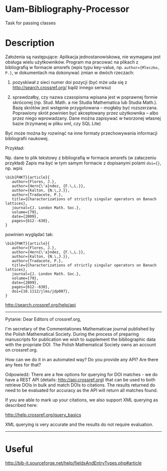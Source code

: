 # Uam-Bibliography-Processor
Task for passing classes

# Description
Założenia są następujące:
Aplikacja jednostanowiskowa, nie wymagana jest obsługa wielu użytkowników.
Program ma pracować na plikach z bibliografią w formacie amsrefs (wpis typu key-value, np. `author={Mleczko, P.}`, w dokumentach ma dokonywać zmian w dwóch rzeczach:

1. pozyskiwał z sieci numer doi pozycji (być mże uda się z http://search.crossref.org/ bądź innego serwsu)

2. sprawdzałby, czy nazwa czasopisma wpisana jest w poprawnej formie skróconej (np. Stud. Math. a nie Studia Mathematica lub Studia Math.). Bazę skrótów jest wstępnie przygotowana – mogłaby być rozszerzana. Poprawiony skrót powinien być akceptowany przez użytkownika – albo przez niego wprowadzany. Dane można zapisywać w tworzonej własnej bazie (trzymanej w pliku xml, czy SQL Lite)

Być może można by rozwinąć na inne formaty przechowywania informacji bibliografii naukowej.

Przykład:

Np. dane to plik tekstowy z bibliografią w formacie amsrefs (w załaczeniu
przykład)
Zapis ma być w tym samym formacie z dopisanymi polami  `doi={}`, np. wpis

```
\bib{FHKT}{article}{
   author={Flores, J.},
   author={Hern{\'a}ndez, {F.\,L.}},
   author={Kalton, {N.\,J.}},
   author={Tradacete, P.},
   title={Characterizations of strictly singular operators on Banach lattices},
   journal={J. London Math. Soc.},
   volume={79},
   date={2009},
   pages={612--630},
}
```

powinien wyglądać tak:

```
\bib{FHKT}{article}{
   author={Flores, J.},
   author={Hern{\'a}ndez, {F.\,L.}},
   author={Kalton, {N.\,J.}},
   author={Tradacete, P.},
   title={Characterizations of strictly singular operators on Banach lattices},
   journal={J. London Math. Soc.},
   volume={79},
   date={2009},
   pages={612--630},
   doi={10.1112/jlms/jdp007},
}
```


http://search.crossref.org/help/api


----

Pytanie:
Dear Editors of crossref.org,

I'm secretary of the Commentationes Mathematicae journal published by
the Polish Mathematical Society. During the process of preparing
manuscripts for publication we wish to supplement the bibliographic
data with the propriate DOI. The Polish Mathematical Society owns an
account on crossref.org.

How can we do it in an automated way? Do you provide any API? Are
there any fees for that?

Odpowiedź:
There are a few options for querying for DOI matches - we do have a REST API (details: http://api.crossref.org) that can be used to both retrieve DOIs in bulk and match DOIs to citations. The results returned do need to be evaluated for accuracy as the API will return all matches found.

If you are able to mark up your citations, we also support XML querying as described here:

http://help.crossref.org/query_basics

XML querying is very accurate and the results do not require evaluation.

----
# Useful

http://bib-it.sourceforge.net/help/fieldsAndEntryTypes.php#article
